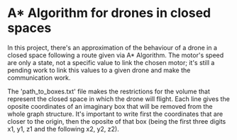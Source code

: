 # A* Algorithm for drones in closed spaces

In this project, there's an approximation of the behaviour of a drone in a closed space following a route given via A* Algorithm.
The motor's speed are only a state, not a specific value to link the chosen motor; it's still a pending work to link this values to a given drone and make the communication work. 

The 'path_to_boxes.txt' file makes the restrictions for the volume that represent the closed space in which the drone will flight. Each line gives the oposite coordinates of an imaginary box that will be removed from the whole graph structure. It's important to write first the coordinates that are closer to the origin, then the oposite of that box (being the first three digits x1, y1, z1 and the following x2, y2, z2).

